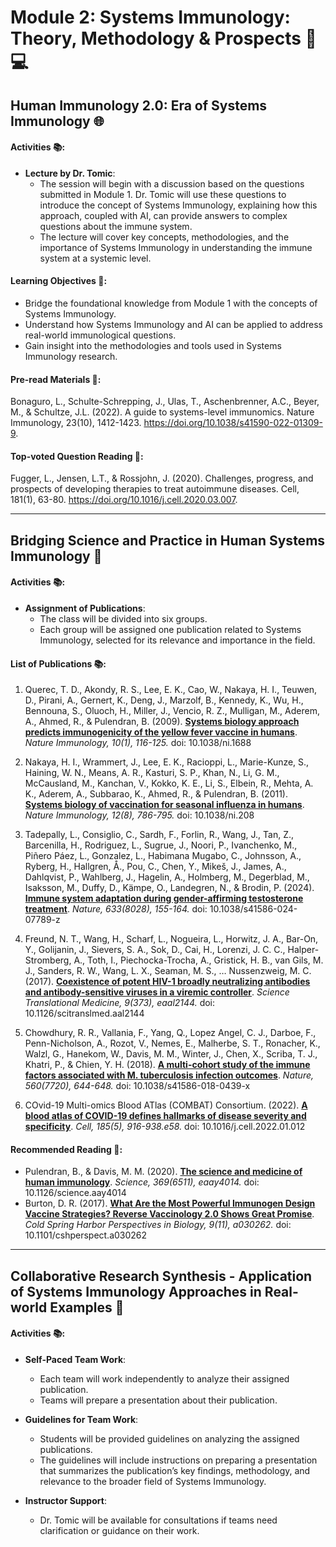 # Module 2: Systems Immunology: Theory, Methodology & Prospects 🧬💻

## Human Immunology 2.0: Era of Systems Immunology 🌐

#### Activities 📚:
- **Lecture by Dr. Tomic**:
  - The session will begin with a discussion based on the questions submitted in Module 1. Dr. Tomic will use these questions to introduce the concept of Systems Immunology, explaining how this approach, coupled with AI, can provide answers to complex questions about the immune system.
  - The lecture will cover key concepts, methodologies, and the importance of Systems Immunology in understanding the immune system at a systemic level.

#### Learning Objectives 🎯:
- Bridge the foundational knowledge from Module 1 with the concepts of Systems Immunology.
- Understand how Systems Immunology and AI can be applied to address real-world immunological questions.
- Gain insight into the methodologies and tools used in Systems Immunology research.

#### Pre-read Materials 📖:
Bonaguro, L., Schulte-Schrepping, J., Ulas, T., Aschenbrenner, A.C., Beyer, M., & Schultze, J.L. (2022). A guide to systems-level immunomics. Nature Immunology, 23(10), 1412-1423. https://doi.org/10.1038/s41590-022-01309-9.

#### Top-voted Question Reading 📖:
Fugger, L., Jensen, L.T., & Rossjohn, J. (2020). Challenges, progress, and prospects of developing therapies to treat autoimmune diseases. Cell, 181(1), 63-80. https://doi.org/10.1016/j.cell.2020.03.007.

---

## Bridging Science and Practice in Human Systems Immunology 🔬

#### Activities 📚:

- **Assignment of Publications**:
  - The class will be divided into six groups.
  - Each group will be assigned one publication related to Systems Immunology, selected for its relevance and importance in the field.

#### List of Publications 📚:
1. Querec, T. D., Akondy, R. S., Lee, E. K., Cao, W., Nakaya, H. I., Teuwen, D., Pirani, A., Gernert, K., Deng, J., Marzolf, B., Kennedy, K., Wu, H., Bennouna, S., Oluoch, H., Miller, J., Vencio, R. Z., Mulligan, M., Aderem, A., Ahmed, R., & Pulendran, B. (2009). [**Systems biology approach predicts immunogenicity of the yellow fever vaccine in humans**](https://doi.org/10.1038/ni.1688). *Nature Immunology, 10(1), 116-125.* doi: 10.1038/ni.1688

2. Nakaya, H. I., Wrammert, J., Lee, E. K., Racioppi, L., Marie-Kunze, S., Haining, W. N., Means, A. R., Kasturi, S. P., Khan, N., Li, G. M., McCausland, M., Kanchan, V., Kokko, K. E., Li, S., Elbein, R., Mehta, A. K., Aderem, A., Subbarao, K., Ahmed, R., & Pulendran, B. (2011). [**Systems biology of vaccination for seasonal influenza in humans**](https://doi.org/10.1038/ni.208). *Nature Immunology, 12(8), 786-795.* doi: 10.1038/ni.208

3. Tadepally, L., Consiglio, C., Sardh, F., Forlin, R., Wang, J., Tan, Z., Barcenilla, H., Rodriguez, L., Sugrue, J., Noori, P., Ivanchenko, M., Piñero Páez, L., Gonzalez, L., Habimana Mugabo, C., Johnsson, A., Ryberg, H., Hallgren, Å., Pou, C., Chen, Y., Mikeš, J., James, A., Dahlqvist, P., Wahlberg, J., Hagelin, A., Holmberg, M., Degerblad, M., Isaksson, M., Duffy, D., Kämpe, O., Landegren, N., & Brodin, P. (2024). [**Immune system adaptation during gender-affirming testosterone treatment**](https://doi.org/10.1038/s41586-024-07789-z). *Nature, 633(8028), 155-164.* doi: 10.1038/s41586-024-07789-z

4. Freund, N. T., Wang, H., Scharf, L., Nogueira, L., Horwitz, J. A., Bar-On, Y., Golijanin, J., Sievers, S. A., Sok, D., Cai, H., Lorenzi, J. C. C., Halper-Stromberg, A., Toth, I., Piechocka-Trocha, A., Gristick, H. B., van Gils, M. J., Sanders, R. W., Wang, L. X., Seaman, M. S., … Nussenzweig, M. C. (2017). [**Coexistence of potent HIV-1 broadly neutralizing antibodies and antibody-sensitive viruses in a viremic controller**](https://doi.org/10.1126/scitranslmed.aal2144). *Science Translational Medicine, 9(373), eaal2144.* doi: 10.1126/scitranslmed.aal2144

5. Chowdhury, R. R., Vallania, F., Yang, Q., Lopez Angel, C. J., Darboe, F., Penn-Nicholson, A., Rozot, V., Nemes, E., Malherbe, S. T., Ronacher, K., Walzl, G., Hanekom, W., Davis, M. M., Winter, J., Chen, X., Scriba, T. J., Khatri, P., & Chien, Y. H. (2018). [**A multi-cohort study of the immune factors associated with M. tuberculosis infection outcomes**](https://doi.org/10.1038/s41586-018-0439-x). *Nature, 560(7720), 644-648.* doi: 10.1038/s41586-018-0439-x

6. COvid-19 Multi-omics Blood ATlas (COMBAT) Consortium. (2022). [**A blood atlas of COVID-19 defines hallmarks of disease severity and specificity**](https://doi.org/10.1016/j.cell.2022.01.012). *Cell, 185(5), 916-938.e58.* doi: 10.1016/j.cell.2022.01.012

#### Recommended Reading 📖:
- Pulendran, B., & Davis, M. M. (2020). [**The science and medicine of human immunology**](https://doi.org/10.1126/science.aay4014). *Science, 369(6511), eaay4014.* doi: 10.1126/science.aay4014
- Burton, D. R. (2017). [**What Are the Most Powerful Immunogen Design Vaccine Strategies? Reverse Vaccinology 2.0 Shows Great Promise**](https://doi.org/10.1101/cshperspect.a030262). *Cold Spring Harbor Perspectives in Biology, 9(11), a030262.* doi: 10.1101/cshperspect.a030262
---

## Collaborative Research Synthesis - Application of Systems Immunology Approaches in Real-world Examples 🤝

#### Activities 📚:
- **Self-Paced Team Work**:
  - Each team will work independently to analyze their assigned publication.
  - Teams will prepare a presentation about their publication.

- **Guidelines for Team Work**:
  - Students will be provided guidelines on analyzing the assigned publications.
  - The guidelines will include instructions on preparing a presentation that summarizes the publication’s key findings, methodology, and relevance to the broader field of Systems Immunology.

- **Instructor Support**:
  - Dr. Tomic will be available for consultations if teams need clarification or guidance on their work.
